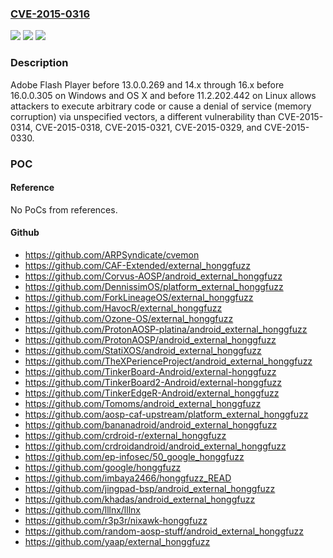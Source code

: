 ### [CVE-2015-0316](https://cve.mitre.org/cgi-bin/cvename.cgi?name=CVE-2015-0316)
![](https://img.shields.io/static/v1?label=Product&message=n%2Fa&color=blue)
![](https://img.shields.io/static/v1?label=Version&message=n%2Fa&color=blue)
![](https://img.shields.io/static/v1?label=Vulnerability&message=n%2Fa&color=brighgreen)

### Description

Adobe Flash Player before 13.0.0.269 and 14.x through 16.x before 16.0.0.305 on Windows and OS X and before 11.2.202.442 on Linux allows attackers to execute arbitrary code or cause a denial of service (memory corruption) via unspecified vectors, a different vulnerability than CVE-2015-0314, CVE-2015-0318, CVE-2015-0321, CVE-2015-0329, and CVE-2015-0330.

### POC

#### Reference
No PoCs from references.

#### Github
- https://github.com/ARPSyndicate/cvemon
- https://github.com/CAF-Extended/external_honggfuzz
- https://github.com/Corvus-AOSP/android_external_honggfuzz
- https://github.com/DennissimOS/platform_external_honggfuzz
- https://github.com/ForkLineageOS/external_honggfuzz
- https://github.com/HavocR/external_honggfuzz
- https://github.com/Ozone-OS/external_honggfuzz
- https://github.com/ProtonAOSP-platina/android_external_honggfuzz
- https://github.com/ProtonAOSP/android_external_honggfuzz
- https://github.com/StatiXOS/android_external_honggfuzz
- https://github.com/TheXPerienceProject/android_external_honggfuzz
- https://github.com/TinkerBoard-Android/external-honggfuzz
- https://github.com/TinkerBoard2-Android/external-honggfuzz
- https://github.com/TinkerEdgeR-Android/external_honggfuzz
- https://github.com/Tomoms/android_external_honggfuzz
- https://github.com/aosp-caf-upstream/platform_external_honggfuzz
- https://github.com/bananadroid/android_external_honggfuzz
- https://github.com/crdroid-r/external_honggfuzz
- https://github.com/crdroidandroid/android_external_honggfuzz
- https://github.com/ep-infosec/50_google_honggfuzz
- https://github.com/google/honggfuzz
- https://github.com/imbaya2466/honggfuzz_READ
- https://github.com/jingpad-bsp/android_external_honggfuzz
- https://github.com/khadas/android_external_honggfuzz
- https://github.com/lllnx/lllnx
- https://github.com/r3p3r/nixawk-honggfuzz
- https://github.com/random-aosp-stuff/android_external_honggfuzz
- https://github.com/yaap/external_honggfuzz


